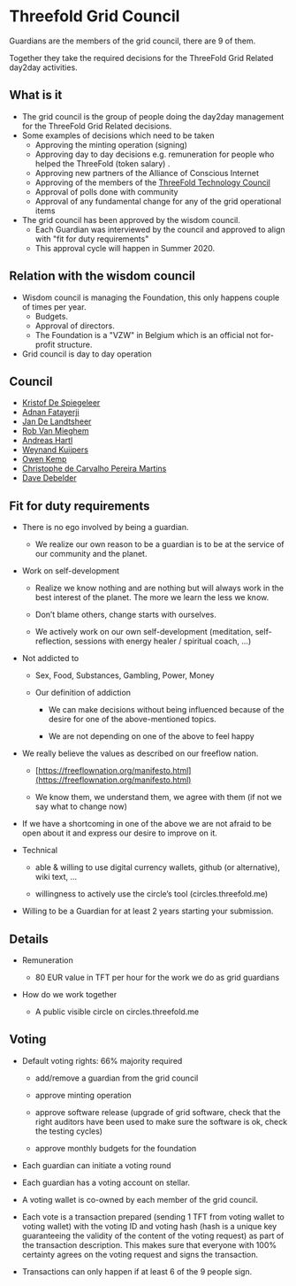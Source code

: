 # Threefold Grid Council

Guardians are the members of the grid council, there are 9 of them.

Together they take the required decisions for the ThreeFold Grid Related day2day activities.

## What is it

* The grid council is the group of people doing the day2day management for the ThreeFold Grid Related decisions.
* Some examples of decisions which need to be taken
    * Approving the minting operation (signing)
    * Approving day to day decisions e.g. remuneration for people who helped the ThreeFold (token salary) .
    * Approving new partners of the Alliance of Conscious Internet
    * Approving of the members of the [ThreeFold Technology Council](https://docs.google.com/document/d/1o8cXyYyWS-9IJmUsWey2RpuDC4n57F9yPa1oP7nO-6Y/edit#)
    * Approval of polls done with community
    * Approval of any fundamental change for any of the grid operational items
* The grid council has been approved by the wisdom council.
    * Each Guardian was interviewed by the council and approved to align with 
"fit for duty requirements"
    * This approval cycle will happen in Summer 2020.

## Relation with the wisdom council

* Wisdom council is managing the Foundation, this only happens couple of times per year.
    * Budgets.
    * Approval of directors.
    * The Foundation is a "VZW" in Belgium which is an official not for-profit structure.
* Grid council is day to day operation

## Council 

* [Kristof De Spiegeleer](kristof.md)
* [Adnan Fatayerji](adnan_fatayerji.md)
* [Jan De Landtsheer](jan_de_landtsheer.md)
* [Rob Van Mieghem](rob_van_mieghem.md)
* [Andreas Hartl](andreas_hartl.md)
* [Weynand Kuijpers](weynand.md)
* [Owen Kemp](owen_kemp.md)
* [Christophe de Carvalho Pereira Martins](christophe_dcmp.md)
* [Dave Debelder](dave_debelder.md)

## Fit for duty requirements

* There is no ego involved by being a guardian.

    * We realize our own reason to be a guardian is to be at the service of our community and the planet.

* Work on self-development

    * Realize we know nothing and are nothing but will always work in the best interest of the planet. The more we learn the less we know. 

    * Don’t blame others, change starts with ourselves.

    * We actively work on our own self-development (meditation, self-reflection, sessions with energy healer / spiritual coach, …)

* Not addicted to 

    * Sex, Food, Substances, Gambling, Power, Money

    * Our definition of addiction

        * We can make decisions without being influenced because of the desire for one of the above-mentioned topics.

        * We are not depending on one of the above to feel happy

* We really believe the values as described on our freeflow nation.

    * [https://freeflownation.org/manifesto.html](https://freeflownation.org/manifesto.html)

    * We know them, we understand them, we agree with them 
(if not we say what to change now)

* If we have a shortcoming in one of the above we are not afraid to be open about it and express our desire to improve on it.

* Technical

    * able & willing to use digital currency wallets, github (or alternative), wiki text, …

    * willingness to actively use the circle’s tool (circles.threefold.me)

* Willing to be a Guardian for at least 2 years starting your submission.

## Details

* Remuneration

    * 80 EUR value in TFT per hour for the work we do as grid guardians

* How do we work together

    * A public visible circle on circles.threefold.me

## Voting

* Default voting rights: 66% majority required

    * add/remove a guardian from the grid council

    * approve minting operation

    * approve software release (upgrade of grid software, check that the right auditors have been used to make sure the software is ok, check the testing cycles)

    * approve monthly budgets for the foundation

* Each guardian can initiate a voting round

* Each guardian has a voting account on stellar.

* A voting wallet is co-owned by each member of the grid council.

* Each vote is a transaction prepared (sending 1 TFT from voting wallet to voting wallet) with the voting ID and voting hash (hash is a unique key guaranteeing the validity of the content of the voting request) as part of the transaction description. This makes sure that everyone with 100% certainty agrees on the voting request and signs the transaction.

* Transactions can only happen if at least 6 of the 9 people sign.


